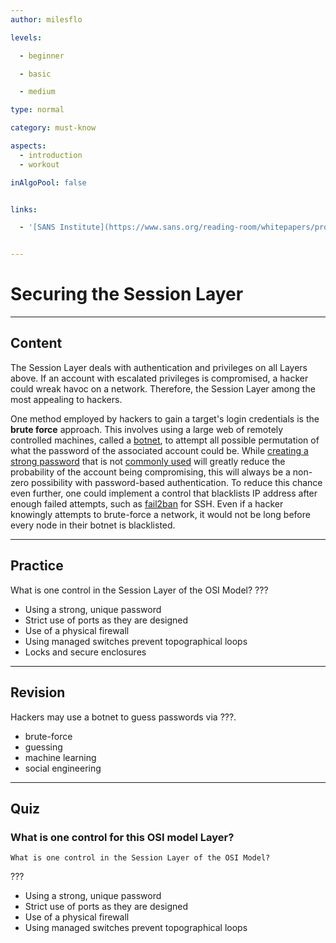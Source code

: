 ```yaml
---
author: milesflo

levels:

  - beginner

  - basic

  - medium

type: normal

category: must-know

aspects:
  - introduction
  - workout

inAlgoPool: false


links:

  - '[SANS Institute](https://www.sans.org/reading-room/whitepapers/protocols/applying-osi-layer-network-model-information-security-1309){website}'


---
```


# Securing the Session Layer

---
## Content

The Session Layer deals with authentication and privileges on all Layers above. If an account with escalated privileges is compromised, a hacker could wreak havoc on a network. Therefore, the Session Layer among the most appealing to hackers.

One method employed by hackers to gain a target's login credentials is the **brute force** approach. This involves using a large web of remotely controlled machines, called a [botnet](https://www.sans.org/reading-room/whitepapers/malicious/bots-botnet-overview-1299), to attempt all possible permutation of what the password of the associated account could be. While [creating a strong password](https://www.howtogeek.com/195430/how-to-create-a-strong-password-and-remember-it/) that is not [commonly used](http://www.passwordrandom.com/most-popular-passwords) will greatly reduce the probability of the account being compromising, this will always be a non-zero possibility with password-based authentication. To reduce this chance even further, one could implement a control that blacklists IP address after enough failed attempts, such as [fail2ban](https://www.digitalocean.com/community/tutorials/how-to-protect-ssh-with-fail2ban-on-ubuntu-14-04) for SSH. Even if a hacker knowingly attempts to brute-force a network, it would not be long before every node in their botnet is blacklisted.
 
---
## Practice

What is one control in the Session Layer of the OSI Model?
???


* Using a strong, unique password
* Strict use of ports as they are designed
* Use of a physical firewall
* Using managed switches prevent topographical loops
* Locks and secure enclosures

---
## Revision

Hackers may use a botnet to guess passwords via ???.


* brute-force
* guessing
* machine learning
* social engineering

---
## Quiz
### What is one control for this OSI model Layer?
```
What is one control in the Session Layer of the OSI Model?
```

 ???

* Using a strong, unique password
* Strict use of ports as they are designed
* Use of a physical firewall
* Using managed switches prevent topographical loops
